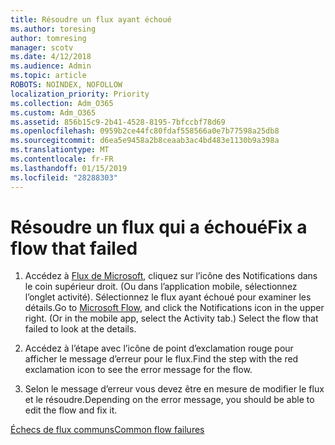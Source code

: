 ```yaml
---
title: Résoudre un flux ayant échoué
ms.author: toresing
author: tomresing
manager: scotv
ms.date: 4/12/2018
ms.audience: Admin
ms.topic: article
ROBOTS: NOINDEX, NOFOLLOW
localization_priority: Priority
ms.collection: Adm_O365
ms.custom: Adm_O365
ms.assetid: 856b15c9-2b41-4528-8195-7bfccbf78d69
ms.openlocfilehash: 0959b2ce44fc80fdaf558566a0e7b77598a25db8
ms.sourcegitcommit: d6ea5e9458a2b8ceaab3ac4bd483e1130b9a398a
ms.translationtype: MT
ms.contentlocale: fr-FR
ms.lasthandoff: 01/15/2019
ms.locfileid: "28288303"
---
```

# <a name="fix-a-flow-that-failed"></a><span data-ttu-id="37f3e-102">Résoudre un flux qui a échoué</span><span class="sxs-lookup"><span data-stu-id="37f3e-102">Fix a flow that failed</span></span>

1. <span data-ttu-id="37f3e-p101">Accédez à [Flux de Microsoft](https://flow.microsoft.com/), cliquez sur l’icône des Notifications dans le coin supérieur droit. (Ou dans l’application mobile, sélectionnez l’onglet activité). Sélectionnez le flux ayant échoué pour examiner les détails.</span><span class="sxs-lookup"><span data-stu-id="37f3e-p101">Go to [Microsoft Flow](https://flow.microsoft.com/), and click the Notifications icon in the upper right. (Or in the mobile app, select the Activity tab.) Select the flow that failed to look at the details.</span></span>
    
2. <span data-ttu-id="37f3e-105">Accédez à l’étape avec l’icône de point d’exclamation rouge pour afficher le message d’erreur pour le flux.</span><span class="sxs-lookup"><span data-stu-id="37f3e-105">Find the step with the red exclamation icon to see the error message for the flow.</span></span>
    
3. <span data-ttu-id="37f3e-106">Selon le message d’erreur vous devez être en mesure de modifier le flux et le résoudre.</span><span class="sxs-lookup"><span data-stu-id="37f3e-106">Depending on the error message, you should be able to edit the flow and fix it.</span></span> 
    
[<span data-ttu-id="37f3e-107">Échecs de flux communs</span><span class="sxs-lookup"><span data-stu-id="37f3e-107">Common flow failures</span></span>](https://go.microsoft.com/fwlink/?linkid=872110)
  

